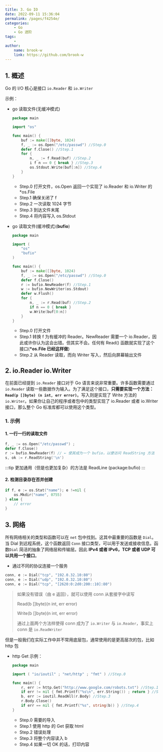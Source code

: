```yaml
---
title: 3. Go IO
date: 2022-09-11 15:36:04
permalink: /pages/f4254e/
categories:
    - Go
    - Go 进阶
tags:
    -
author:
    name: brook-w
    link: https://github.com/brook-w
---
```


## 1. 概述

Go 的 I/O 核心是接口 `io.Reader` 和 `io.Writer`

示例：

-   go 读取文件(无缓冲模式)

    ```go
    package main

    import "os"

    func main() {
        buf := make([]byte, 1024)
        f, _ := os.Open("/etc/passwd") //Step.0
        defer f.Close() //Step.1
        for {
            n, _ := f.Read(buf) //Step.2
            i f n == 0 { break } //Step.3
            os.Stdout.Write(buf[:n]) //Step.4
        }
    }
    ```

    -   Step.0 打开文件，os.Open 返回一个实现了 io.Reader 和 io.Writer 的 \*os.File
    -   Step.1 确保关闭了 f
    -   Step.2 一次读取 1024 字节
    -   Step.3 到达文件末尾
    -   Step.4 将内容写入 os.Stdout

-   go 读取文件(缓冲模式)(**bufio**)

    ```go
    package main

    import (
        "os"
        "bufio"
    )

    func main() {
        buf := make([]byte, 1024)
        f, _ := os.Open("/etc/passwd") //Step.0
        defer f.Close()
        r := bufio.NewReader(f) //Step.1
        w := bufio.NewWriter(os.Stdout)
        defer w.Flush()
        for {
            n, _ := r.Read(buf) //Step.2
            if n == 0 { break }
            w.Write(buf[0:n])
        }
    }
    ```

    -   Step.0 打开文件
    -   Step.1 转换 f 为有缓冲的 Reader。NewReader 需要一个 io.Reader，因此或许你认为这会出错。但其实不会。任何有 Read() 函数就实现了这个接口(**\*os.File 已经这样做**)
    -   Step.2 从 Reader 读取，而向 Writer 写入，然后向屏幕输出文件

## 2. io.Reader io.Writer

在前面已经提到 `io.Reader` 接口对于 Go 语言来说非常重要。许多函数需要通过 `io.Reader` 读取一些数据作为输入。为了满足这个接口，**只需要实现一个方法：`Read(p []byte) (n int, err error)`**。写入则是实现了 Write 方法的 `io.Writer`。如果你让自己的程序或者包中的类型实现了 io.Reader 或者 io.Writer 接口，那么整个 Go 标准库都可以使用这个类型。

### 1. 示例

#### 1. 一行一行的读取文件

```go
f, _ := os.Open("/etc/passwd") ;
defer f.Close()
r := bufio.NewReader(f) // ← 使其成为一个 bufio，以便访问 ReadString 方法
s, ok := r.ReadString('\n')
```

:::tip
更加通用（但是也更加复杂）的方法是 ReadLine (package:bufio)
:::

#### 2. 检测目录存在否并创建

```go
if f, e := os.Stat("name"); e !=nil {
    os.Mkdir("name", 0755)
} else {
    // error
}
```

## 3. 网络

所有网络相关的类型和函数可以在 `net` 包中找到。这其中最重要的函数是 `Dial`。当 Dial 到远程系统，这个函数返回 `Conn` 接口类型，可以用于发送或接收信息。函数`Dial` 简洁的抽象了网络层和传输层。因此 **IPv4 或者 IPv6，TCP 或者 UDP 可以共用一个接口**。

-   通过不同的协议连接一个服务

```go
conn, e := Dial("tcp", "192.0.32.10:80")
conn, e := Dial("udp", "192.0.32.10:80")
conn, e := Dial("tcp", "[2620:0:2d0:200::10]:80")
```

> 如果没有错误（由 e 返回），就可以使用 conn 从套接字中读写
>
> Read(b []byte)(n int, err error)
>
> Write(b []byte)(n int, err error)
>
> 通过上面两个方法样使得 conn 成为了 `io.Writer` 与 `io.Reader`，事实上 conn 是 `io.ReadWriter`

但是一般我们在实际工作中并不常用底层包，通常使用的是更高层次的包，比如 http 包

-   http Get 示例：

    ```go
    package main

    import ( "io/ioutil" ; "net/http" ; "fmt" ) //Step.0

    func main() {
        r, err := http.Get("http://www.google.com/robots.txt") //Step.1
        if err != nil { fmt.Printf("%s\n", err.String()) ; return } //Step.2
        b, err := ioutil.ReadAll(r.Body) //Step.3
        r.Body.Close()
        if err == nil { fmt.Printf("%s", string(b)) } //Step.4
    }
    ```

    -   Step.0 需要的导入
    -   Step.1 使用 http 的 Get 获取 html
    -   Step.2 错误处理
    -   Step.3 将整个内容读入 b
    -   Step.4 如果一切 OK 的话，打印内容
